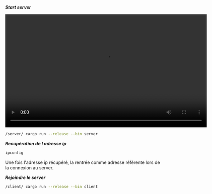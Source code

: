 ***Start server***

<video width="640" height="360" controls>
  <source src="assets/capture_1.mov" type="video/mp4">
  Votre navigateur ne supporte pas la balise vidéo.
</video>

```sh
/server/ cargo run --release --bin server 
```

***Recupération de l adresse ip***

```sh
ipconfig
```
Une fois l'adresse ip récupéré, la rentrée comme adresse référente lors de la connexion au server.

***Rejoindre le server***

```sh
/client/ cargo run --release --bin client 
```
